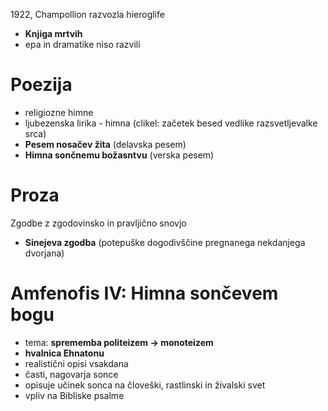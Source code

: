 1922, Champollion razvozla hieroglife
- **Knjiga mrtvih**
- epa in dramatike niso razvili
# Poezija
- religiozne himne
- ljubezenska lirika - himna (clikel: začetek besed vedlike razsvetljevalke srca)
- **Pesem nosačev žita** (delavska pesem)
- **Himna sončnemu božasntvu** (verska pesem)
# Proza
Zgodbe z zgodovinsko in pravljično snovjo
- **Sinejeva zgodba** (potepuške dogodivščine pregnanega nekdanjega dvorjana)
# Amfenofis IV: Himna sončevem bogu
- tema: **sprememba politeizem → monoteizem**
- **hvalnica Ehnatonu**
- realistični opisi vsakdana
- časti, nagovarja sonce
- opisuje učinek sonca na človeški, rastlinski in živalski svet
- vpliv na Bibliske psalme